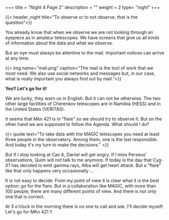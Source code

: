 +++
title = "Night 4 Page 2"
description = ""
weight = 2
type= "night"
+++

{{< header_night title="To observe or to not observe, that is the question">}}

You already know that when we observe we are not looking through an eyepiece as in amateur telescopes. We have screens that give us all kinds of information about the data and what we observe.

But an eye must always be attentive to the mail. Important notices can arrive at any time.

{{< img name="mail.png" caption="The mail is the tool of work that we most need. We also use social networks and messages but, in our case, what is really important you always find out by mail.">}}

**Yes!! Let's go for it!**

We are lucky, they warn us in English. But it can not be otherwise. The two other large facilities of Cherenkov telescopes are in Namibia (HESS) and in the United States (VERITAS).

It seems that Mkn 421 is in "flare" so we should try to observe it. But on the other hand we are supposed to follow the Agenda. What should I do?

{{< quote
    text="To take data with the MAGIC telescopes you need at least three people in the observatory. Among them, one is the last responsible. And today it's my turn to make the decisions." >}}

But if I stop looking at Cas A, Daniel will get angry. If I miss Perseus' observations, Quim will not talk to me anymore. If today is the day that Cyg-X1 has decided to emit gamma rays, Alba will get heart attack. But a "flare" like that only happens very occasionally ...

It is not easy to decide. From my point of view it is clear what it is the best option: go for the flare. But in a collaboration like MAGIC, with more than 100 people, there are many different points of view. And there is not only one that is correct.

At 3 o'clock in the morning there is no one to call and ask. I'll decide myself: Let's go for MKn 421 !!

